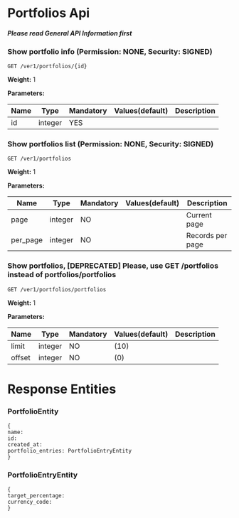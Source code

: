 # Portfolios Api 
#### _Please read General API Information first_
### Show portfolio info (Permission: NONE, Security: SIGNED)
```
GET /ver1/portfolios/{id}
```
**Weight:**
1

**Parameters:**

Name | Type | Mandatory | Values(default) | Description
------------ | ------------ | ------------ | ------------ | ------------
id | integer | YES |   | 
### Show portfolios list (Permission: NONE, Security: SIGNED)
```
GET /ver1/portfolios
```
**Weight:**
1

**Parameters:**

Name | Type | Mandatory | Values(default) | Description
------------ | ------------ | ------------ | ------------ | ------------
page | integer | NO |   | Current page
per_page | integer | NO |   | Records per page
### Show portfolios, [DEPRECATED] Please, use GET /portfolios instead of portfolios/portfolios
```
GET /ver1/portfolios/portfolios
```
**Weight:**
1

**Parameters:**

Name | Type | Mandatory | Values(default) | Description
------------ | ------------ | ------------ | ------------ | ------------
limit | integer | NO |  (10) | 
offset | integer | NO |  (0) | 
# Response Entities 
### PortfolioEntity
 ``` 
 {
name:                                     
id:                                       
created_at:                               
portfolio_entries: PortfolioEntryEntity    
} 
 ``` 
### PortfolioEntryEntity
 ``` 
 {
target_percentage:                        
currency_code:                            
} 
 ``` 
